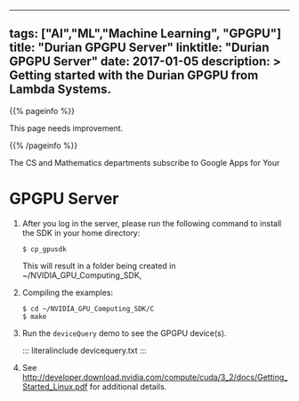 ______________________________________________________________________

## tags: ["AI","ML","Machine Learning", "GPGPU"] title: "Durian GPGPU Server" linktitle: "Durian GPGPU Server" date: 2017-01-05 description: > Getting started with the Durian GPGPU from Lambda Systems.

{{% pageinfo %}}

This page needs improvement.

{{% /pageinfo %}}

The CS and Mathematics departments subscribe to Google Apps for Your

# GPGPU Server

1. After you log in the server, please run the following command to install the
   SDK in your home directory:

   ```
   $ cp_gpusdk
   ```

   This will result in a folder being created in ~/NVIDIA_GPU_Computing_SDK,

1. Compiling the examples:

   ```
   $ cd ~/NVIDIA_GPU_Computing_SDK/C
   $ make
   ```

1. Run the `deviceQuery` demo to see the GPGPU device(s).

   ::: literalinclude devicequery.txt :::

1. See
   <http://developer.download.nvidia.com/compute/cuda/3_2/docs/Getting_Started_Linux.pdf>
   for additional details.
